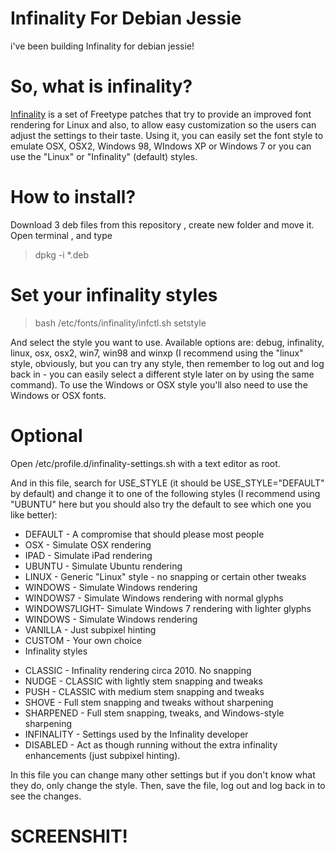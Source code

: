 # Infinality For Debian Jessie

i've been building Infinality for debian jessie! 

# So, what is infinality? 

[Infinality](https://infinality.net) is a set of Freetype patches that try to provide an improved font rendering for Linux and also, to allow easy customization so the users can adjust the settings to their taste. Using it, you can easily set the font style to emulate OSX, OSX2, Windows 98, WIndows XP or Windows 7 or you can use the "Linux" or "Infinality" (default) styles.

# How to install?

Download 3 deb files from this repository , create new folder and move it. Open terminal , and type

> dpkg -i *.deb

# Set your infinality styles

> bash /etc/fonts/infinality/infctl.sh setstyle

And select the style you want to use. Available options are: debug, infinality, linux, osx, osx2, win7, win98 and winxp (I recommend using the "linux" style, obviously, but you can try any style, then remember to log out and log back in - you can easily select a different style later on by using the same command). To use the Windows or OSX style you'll also need to use the Windows or OSX fonts.

# Optional 

Open /etc/profile.d/infinality-settings.sh with a text editor as root.

And in this file, search for USE_STYLE (it should be USE_STYLE="DEFAULT" by default) and change it to one of the following styles (I recommend using "UBUNTU" here but you should also try the default to see which one you like better):

+ DEFAULT - A compromise that should please most people
+ OSX - Simulate OSX rendering
+ IPAD - Simulate iPad rendering
+ UBUNTU - Simulate Ubuntu rendering
+ LINUX - Generic "Linux" style - no snapping or certain other tweaks
+ WINDOWS - Simulate Windows rendering
+ WINDOWS7 - Simulate Windows rendering with normal glyphs
+ WINDOWS7LIGHT- Simulate Windows 7 rendering with lighter glyphs
+ WINDOWS - Simulate Windows rendering
+ VANILLA - Just subpixel hinting
+ CUSTOM - Your own choice
+ Infinality styles
- CLASSIC - Infinality rendering circa 2010. No snapping
- NUDGE - CLASSIC with lightly stem snapping and tweaks
- PUSH - CLASSIC with medium stem snapping and tweaks
- SHOVE - Full stem snapping and tweaks without sharpening
- SHARPENED - Full stem snapping, tweaks, and Windows-style sharpening
- INFINALITY - Settings used by the Infinality developer
- DISABLED - Act as though running without the extra infinality enhancements (just subpixel hinting).

In this file you can change many other settings but if you don't know what they do, only change the style. Then, save the file, log out and log back in to see the changes.

# SCREENSHIT!